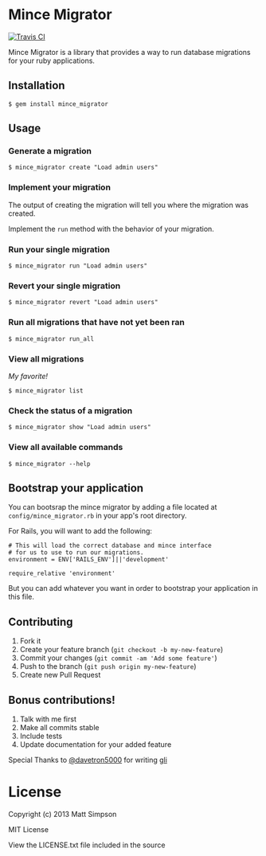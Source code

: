 # Mince Migrator

[![Travis CI](https://travis-ci.org/coffeencoke/mince_migrator.png)](https://travis-ci.org/#!/coffeencoke/mince_migrator)

Mince Migrator is a library that provides a way to run database
migrations for your ruby applications.

## Installation

    $ gem install mince_migrator

## Usage

### Generate a migration

	$ mince_migrator create "Load admin users"

### Implement your migration

The output of creating the migration will tell you where the migration was created.

Implement the `run` method with the behavior of your migration.

### Run your single migration

	$ mince_migrator run "Load admin users"
	
### Revert your single migration

	$ mince_migrator revert "Load admin users"

### Run all migrations that have not yet been ran

	$ mince_migrator run_all

### View all migrations

*My favorite!*

	$ mince_migrator list

### Check the status of a migration

	$ mince_migrator show "Load admin users"

### View all available commands

	$ mince_migrator --help

## Bootstrap your application

You can bootsrap the mince migrator by adding a file located at `config/mince_migrator.rb` in your app's root directory.

For Rails, you will want to add the following:

```
# This will load the correct database and mince interface
# for us to use to run our migrations.
environment = ENV['RAILS_ENV']||'development'

require_relative 'environment'
```

But you can add whatever you want in order to bootstrap your application in this file.

## Contributing

1. Fork it
2. Create your feature branch (`git checkout -b my-new-feature`)
3. Commit your changes (`git commit -am 'Add some feature'`)
4. Push to the branch (`git push origin my-new-feature`)
5. Create new Pull Request

## Bonus contributions!

1. Talk with me first
2. Make all commits stable
3. Include tests
4. Update documentation for your added feature

Special Thanks to [@davetron5000](https://github.com/davetron5000) for writing [gli](https://github.com/davetron5000/gli)

# License

Copyright (c) 2013 Matt Simpson

MIT License

View the LICENSE.txt file included in the source
